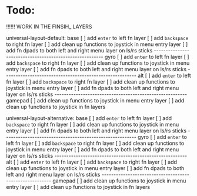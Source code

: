 # Todo:
!!!!!! WORK IN THE FINSIH_ LAYERS

universal-layout-default:
    base
    [ ] add `enter` to left fn layer
    [ ] add `backspace` to right fn layer
    [ ] add clean up functions to joystick in menu entry layer
    [ ] add fn dpads to both left and right menu layer on ls/rs sticks
    --------------------------------------------------------
    gyro
    [ ] add `enter` to left fn layer
    [ ] add `backspace` to right fn layer
    [ ] add clean up functions to joystick in menu entry layer
    [ ] add fn dpads to both left and right menu layer on ls/rs sticks
    --------------------------------------------------------
    alt
    [ ] add `enter` to left fn layer
    [ ] add `backspace` to right fn layer
    [ ] add clean up functions to joystick in menu entry layer
    [ ] add fn dpads to both left and right menu layer on ls/rs sticks
    --------------------------------------------------------
    gamepad
    [ ] add clean up functions to joystick in menu entry layer
    [ ] add clean up functions to joystick in fn layers

universal-layout-alternative:
    base
    [ ] add `enter` to left fn layer
    [ ] add `backspace` to right fn layer
    [ ] add clean up functions to joystick in menu entry layer
    [ ] add fn dpads to both left and right menu layer on ls/rs sticks
    --------------------------------------------------------
    gyro
    [ ] add `enter` to left fn layer
    [ ] add `backspace` to right fn layer
    [ ] add clean up functions to joystick in menu entry layer
    [ ] add fn dpads to both left and right menu layer on ls/rs sticks
    --------------------------------------------------------
    alt
    [ ] add `enter` to left fn layer
    [ ] add `backspace` to right fn layer
    [ ] add clean up functions to joystick in menu entry layer
    [ ] add fn dpads to both left and right menu layer on ls/rs sticks
    --------------------------------------------------------
    gamepad
    [ ] add clean up functions to joystick in menu entry layer
    [ ] add clean up functions to joystick in fn layers
